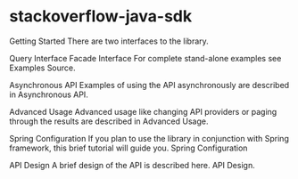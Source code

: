 stackoverflow-java-sdk
======================


Getting Started
There are two interfaces to the library.

Query Interface
Facade Interface
For complete stand-alone examples see Examples Source.

Asynchronous API
Examples of using the API asynchronously are described in Asynchronous API.

Advanced Usage
Advanced usage like changing API providers or paging through the results are described in Advanced Usage.

Spring Configuration
If you plan to use the library in conjunction with Spring framework, this brief tutorial will guide you. Spring Configuration

API Design
A brief design of the API is described here. API Design.
